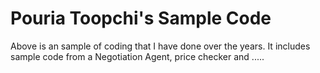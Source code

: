 # Pouria Toopchi's Sample Code
Above is an sample of coding that I have done over the years. It includes sample code from a Negotiation Agent, price checker and .....

